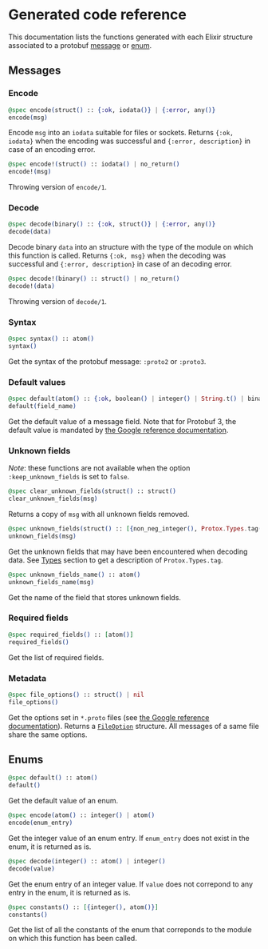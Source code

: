# Generated code reference

This documentation lists the functions generated with each Elixir structure associated to a protobuf [message](documentation/reference.md#messages) or [enum](documentation/reference.md#enums).

## Messages

### Encode

```elixir
@spec encode(struct() :: {:ok, iodata()} | {:error, any()}
encode(msg)
```

Encode `msg` into an `iodata` suitable for files or sockets.
Returns `{:ok, iodata}` when the encoding was successful and `{:error, description}` in case of an encoding error.


```elixir
@spec encode!(struct() :: iodata() | no_return()
encode!(msg)
```

Throwing version of `encode/1`.

### Decode

```elixir
@spec decode(binary() :: {:ok, struct()} | {:error, any()}
decode(data)
```

Decode binary `data` into an structure with the type of the module on which this function is called.
Returns `{:ok, msg}` when the decoding was successful and `{:error, description}` in case of an decoding error.


```elixir
@spec decode!(binary() :: struct() | no_return()
decode!(data)
```

Throwing version of `decode/1`.

### Syntax

```elixir
@spec syntax() :: atom()
syntax()
```
Get the syntax of the protobuf message: `:proto2` or `:proto3`.

### Default values

```elixir
@spec default(atom() :: {:ok, boolean() | integer() | String.t() | binary() | float()} | {:error, atom()}
default(field_name)
```

Get the default value of a message field. Note that for Protobuf 3, the default value is mandated by [the Google reference documentation](https://developers.google.com/protocol-buffers/docs/proto3#default).

### Unknown fields

_Note_: these functions are not available when the option `:keep_unknown_fields` is set to `false`.

```elixir
@spec clear_unknown_fields(struct() :: struct()
clear_unknown_fields(msg)
```
Returns a copy of `msg` with all unknown fields removed.

```elixir
@spec unknown_fields(struct() :: [{non_neg_integer(), Protox.Types.tag(), binary()}]
unknown_fields(msg)
```
Get the unknown fields that may have been encountered when decoding data.
See [Types](documentation/reference.md#types) section to get a description of `Protox.Types.tag`.

```elixir
@spec unknown_fields_name() :: atom()
unknown_fields_name(msg)
```
Get the name of the field that stores unknown fields.

### Required fields

```elixir
@spec required_fields() :: [atom()]
required_fields()
```
Get the list of required fields.

### Metadata
```elixir
@spec file_options() :: struct() | nil
file_options()
```
Get the options set in `*.proto` files (see [the Google reference documentation](https://developers.google.com/protocol-buffers/docs/proto#options)). Returns a [`FileOption`](https://github.com/protocolbuffers/protobuf/blob/cac9765af0ace57ce00b6ea07b8829339a622b1d/src/google/protobuf/descriptor.proto#L346) structure. All messages of a same file share the same options.

## Enums

```elixir
@spec default() :: atom()
default()
```
Get the default value of an enum.

```elixir
@spec encode(atom() :: integer() | atom()
encode(enum_entry)
```
Get the integer value of an enum entry. If `enum_entry` does not exist in the enum, it is returned as is.


```elixir
@spec decode(integer() :: atom() | integer()
decode(value)
```
Get the enum entry of an integer value. If `value` does not correpond to any entry in the enum, it is returned as is.

```elixir
@spec constants() :: [{integer(), atom()}]
constants()
```
Get the list of all the constants of the enum that correponds to the module on which this function has been called.
```
